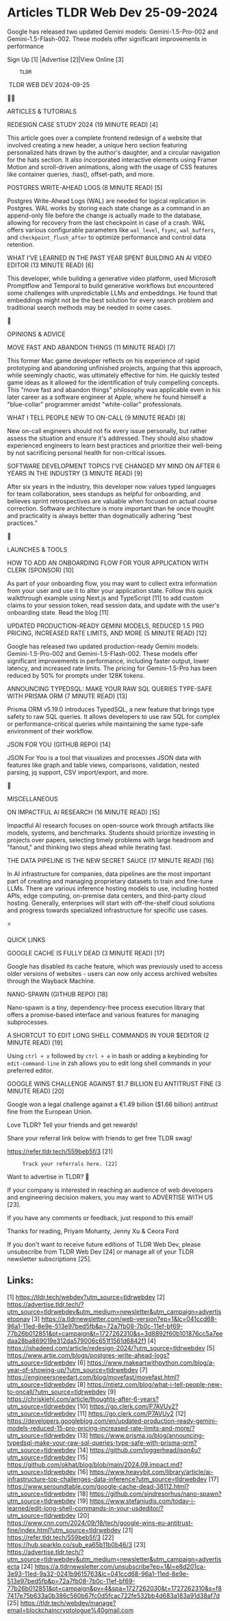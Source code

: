 # Articles TLDR Web Dev 25-09-2024

Google has released two updated Gemini models: Gemini-1.5-Pro-002 and
Gemini-1.5-Flash-002. These models offer significant improvements in
performance  

 Sign Up [1] |Advertise [2]|View Online [3] 

		TLDR 

 TLDR WEB DEV 2024-09-25

🧑‍💻 

ARTICLES & TUTORIALS

 REDESIGN CASE STUDY 2024 (19 MINUTE READ) [4] 

 This article goes over a complete frontend redesign of a website that
involved creating a new header, a unique hero section featuring
personalized hats drawn by the author's daughter, and a circular
navigation for the hats section. It also incorporated interactive
elements using Framer Motion and scroll-driven animations, along with
the usage of CSS features like container queries, :has(), offset-path,
and more. 

 POSTGRES WRITE-AHEAD LOGS (8 MINUTE READ) [5] 

 Postgres Write-Ahead Logs (WAL) are needed for logical replication in
Postgres. WAL works by storing each state change as a command in an
append-only file before the change is actually made to the database,
allowing for recovery from the last checkpoint in case of a crash. WAL
offers various configurable parameters like `wal_level`, `fsync`,
`wal_buffers`, and `checkpoint_flush_after` to optimize performance
and control data retention. 

 WHAT I'VE LEARNED IN THE PAST YEAR SPENT BUILDING AN AI VIDEO EDITOR
(13 MINUTE READ) [6] 

 This developer, while building a generative video platform, used
Microsoft Promptflow and Temporal to build generative workflows but
encountered some challenges with unpredictable LLMs and embeddings. He
found that embeddings might not be the best solution for every search
problem and traditional search methods may be needed in some cases. 

🧠 

OPINIONS & ADVICE

 MOVE FAST AND ABANDON THINGS (11 MINUTE READ) [7] 

 This former Mac game developer reflects on his experience of rapid
prototyping and abandoning unfinished projects, arguing that this
approach, while seemingly chaotic, was ultimately effective for him.
He quickly tested game ideas as it allowed for the identification of
truly compelling concepts. This "move fast and abandon things"
philosophy was applicable even in his later career as a software
engineer at Apple, where he found himself a "blue-collar" programmer
amidst "white-collar" professionals. 

 WHAT I TELL PEOPLE NEW TO ON-CALL (9 MINUTE READ) [8] 

 New on-call engineers should not fix every issue personally, but
rather assess the situation and ensure it's addressed. They should
also shadow experienced engineers to learn best practices and
prioritize their well-being by not sacrificing personal health for
non-critical issues. 

 SOFTWARE DEVELOPMENT TOPICS I'VE CHANGED MY MIND ON AFTER 6 YEARS IN
THE INDUSTRY (3 MINUTE READ) [9] 

 After six years in the industry, this developer now values typed
languages for team collaboration, sees standups as helpful for
onboarding, and believes sprint retrospectives are valuable when
focused on actual course correction. Software architecture is more
important than he once thought and practicality is always better than
dogmatically adhering “best practices.” 

🚀 

LAUNCHES & TOOLS

 HOW TO ADD AN ONBOARDING FLOW FOR YOUR APPLICATION WITH CLERK
(SPONSOR) [10] 

 As part of your onboarding flow, you may want to collect extra
information from your user and use it to alter your application state.
Follow this quick walkthrough example using Next.js and TypeScript
[11] to add custom claims to your session token, read session data,
and update with the user's onboarding state. Read the blog [11] 

 UPDATED PRODUCTION-READY GEMINI MODELS, REDUCED 1.5 PRO PRICING,
INCREASED RATE LIMITS, AND MORE (5 MINUTE READ) [12] 

 Google has released two updated production-ready Gemini models:
Gemini-1.5-Pro-002 and Gemini-1.5-Flash-002. These models offer
significant improvements in performance, including faster output,
lower latency, and increased rate limits. The pricing for
Gemini-1.5-Pro has been reduced by 50% for prompts under 128K tokens. 

 ANNOUNCING TYPEDSQL: MAKE YOUR RAW SQL QUERIES TYPE-SAFE WITH PRISMA
ORM (7 MINUTE READ) [13] 

 Prisma ORM v5.19.0 introduces TypedSQL, a new feature that brings
type safety to raw SQL queries. It allows developers to use raw SQL
for complex or performance-critical queries while maintaining the same
type-safe environment of their workflow. 

 JSON FOR YOU (GITHUB REPO) [14] 

 JSON For You is a tool that visualizes and processes JSON data with
features like graph and table views, comparisons, validation, nested
parsing, jq support, CSV import/export, and more. 

🎁 

MISCELLANEOUS

 ON IMPACTFUL AI RESEARCH (16 MINUTE READ) [15] 

 Impactful AI research focuses on open-source work through artifacts
like models, systems, and benchmarks. Students should prioritize
investing in projects over papers, selecting timely problems with
large headroom and "fanout," and thinking two steps ahead while
iterating fast. 

 THE DATA PIPELINE IS THE NEW SECRET SAUCE (17 MINUTE READ) [16] 

 In AI infrastructure for companies, data pipelines are the most
important part of creating and managing proprietary datasets to train
and fine-tune LLMs. There are various inference hosting models to use,
including hosted APIs, edge computing, on-premise data centers, and
third-party cloud hosting. Generally, enterprises will start with
off-the-shelf cloud solutions and progress towards specialized
infrastructure for specific use cases. 

⚡ 

QUICK LINKS

 GOOGLE CACHE IS FULLY DEAD (3 MINUTE READ) [17] 

 Google has disabled its cache feature, which was previously used to
access older versions of websites - users can now only access archived
websites through the Wayback Machine. 

 NANO-SPAWN (GITHUB REPO) [18] 

 Nano-spawn is a tiny, dependency-free process execution library that
offers a promise-based interface and various features for managing
subprocesses. 

 A SHORTCUT TO EDIT LONG SHELL COMMANDS IN YOUR $EDITOR (2 MINUTE
READ) [19] 

 Using `ctrl + x` followed by `ctrl + e` in bash or adding a
keybinding for `edit-command-line` in zsh allows you to edit long
shell commands in your preferred editor. 

 GOOGLE WINS CHALLENGE AGAINST $1.7 BILLION EU ANTITRUST FINE (3
MINUTE READ) [20] 

 Google won a legal challenge against a €1.49 billion ($1.66
billion) antitrust fine from the European Union. 

Love TLDR? Tell your friends and get rewards!

 Share your referral link below with friends to get free TLDR swag! 

 https://refer.tldr.tech/559beb5f/3 [21] 

		 Track your referrals here. [22] 

Want to advertise in TLDR? 📰

 If your company is interested in reaching an audience of web
developers and engineering decision makers, you may want to ADVERTISE
WITH US [23]. 

 If you have any comments or feedback, just respond to this email! 

Thanks for reading, 
Priyam Mohanty, Jenny Xu & Ceora Ford 

If you don't want to receive future editions of TLDR Web Dev, please
unsubscribe from TLDR Web Dev [24] or manage all of your TLDR
newsletter subscriptions [25]. 

 

Links:
------
[1] https://tldr.tech/webdev?utm_source=tldrwebdev
[2] https://advertise.tldr.tech/?utm_source=tldrwebdev&utm_medium=newsletter&utm_campaign=advertisetopnav
[3] https://a.tldrnewsletter.com/web-version?ep=1&lc=041ccd68-96a1-11ed-8e9e-513e97bed5fb&p=72a7fb08-7b0c-11ef-bf69-77b26b012851&pt=campaign&t=1727262310&s=3d8892f60b101876cc5a7eedaa28ba869019e312da579006c651f1561d6842f1
[4] https://ishadeed.com/article/redesign-2024/?utm_source=tldrwebdev
[5] https://www.artie.com/blogs/postgres-write-ahead-logs?utm_source=tldrwebdev
[6] https://www.makeartwithpython.com/blog/a-year-of-showing-up/?utm_source=tldrwebdev
[7] https://engineersneedart.com/blog/movefast/movefast.html?utm_source=tldrwebdev
[8] https://ntietz.com/blog/what-i-tell-people-new-to-oncall/?utm_source=tldrwebdev
[9] https://chriskiehl.com/article/thoughts-after-6-years?utm_source=tldrwebdev
[10] https://go.clerk.com/P7AVUy2?utm_source=tldrwebdev
[11] https://go.clerk.com/P7AVUy2
[12] https://developers.googleblog.com/en/updated-production-ready-gemini-models-reduced-15-pro-pricing-increased-rate-limits-and-more/?utm_source=tldrwebdev
[13] https://www.prisma.io/blog/announcing-typedsql-make-your-raw-sql-queries-type-safe-with-prisma-orm?utm_source=tldrwebdev
[14] https://github.com/loggerhead/json4u?utm_source=tldrwebdev
[15] https://github.com/okhat/blog/blob/main/2024.09.impact.md?utm_source=tldrwebdev
[16] https://www.heavybit.com/library/article/ai-infrastructure-top-challenges-data-inference?utm_source=tldrwebdev
[17] https://www.seroundtable.com/google-cache-dead-38112.html?utm_source=tldrwebdev
[18] https://github.com/sindresorhus/nano-spawn?utm_source=tldrwebdev
[19] https://www.stefanjudis.com/today-i-learned/edit-long-shell-commands-in-your-usdeditor/?utm_source=tldrwebdev
[20] https://www.cnn.com/2024/09/18/tech/google-wins-eu-antitrust-fine/index.html?utm_source=tldrwebdev
[21] https://refer.tldr.tech/559beb5f/3
[22] https://hub.sparklp.co/sub_ea65b11b0b46/3
[23] https://advertise.tldr.tech/?utm_source=tldrwebdev&utm_medium=newsletter&utm_campaign=advertisecta
[24] https://a.tldrnewsletter.com/unsubscribe?ep=1&l=e8d201ca-3e93-11ed-9a32-0241b9615763&lc=041ccd68-96a1-11ed-8e9e-513e97bed5fb&p=72a7fb08-7b0c-11ef-bf69-77b26b012851&pt=campaign&pv=4&spa=1727262030&t=1727262310&s=f87417e75b633a0b386c560b67fc0d5fcac722fe532bb4d683a183a91d38af7d
[25] https://tldr.tech/webdev/manage?email=blockchaincryptologue%40gmail.com